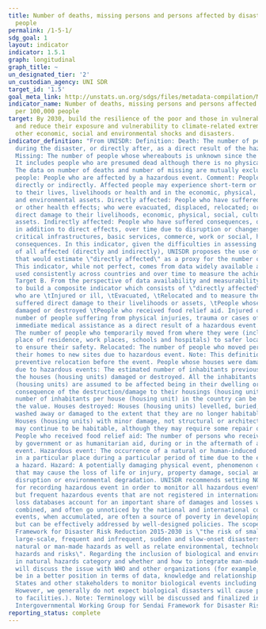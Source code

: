 ```yaml
---
title: Number of deaths, missing persons and persons affected by disaster per 100,000
  people
permalink: /1-5-1/
sdg_goal: 1
layout: indicator
indicator: 1.5.1
graph: longitudinal
graph_title: ~
un_designated_tier: '2'
un_custodian_agency: UNI SDR
target_id: '1.5'
goal_meta_link: http://unstats.un.org/sdgs/files/metadata-compilation/Metadata-Goal-1.pdf
indicator_name: Number of deaths, missing persons and persons affected by disaster
  per 100,000 people
target: By 2030, build the resilience of the poor and those in vulnerable situations
  and reduce their exposure and vulnerability to climate-related extreme events and
  other economic, social and environmental shocks and disasters.
indicator_definition: "From UNISDR: Definition: Death: The number of people who died
  during the disaster, or directly after, as a direct result of the hazardous event.
  Missing: The number of people whose whereabouts is unknown since the hazardous event.
  It includes people who are presumed dead although there is no physical evidence.
  The data on number of deaths and number of missing are mutually exclusive. Affected
  people: People who are affected by a hazardous event. Comment: People can be affected
  directly or indirectly. Affected people may experience short-term or long-term consequences
  to their lives, livelihoods or health and in the economic, physical, social, cultural
  and environmental assets. Directly affected: People who have suffered injury, illness
  or other health effects; who were evacuated, displaced, relocated; or have suffered
  direct damage to their livelihoods, economic, physical, social, cultural and environmental
  assets. Indirectly affected: People who have suffered consequences, other than or
  in addition to direct effects, over time due to disruption or changes in economy,
  critical infrastructures, basic services, commerce, work or social, health and physiological
  consequences. In this indicator, given the difficulties in assessing the full range
  of all affected (directly and indirectly), UNISDR proposes the use of an indicator
  that would estimate \"directly affected\" as a proxy for the number of affected.
  This indicator, while not perfect, comes from data widely available and could be
  used consistently across countries and over time to measure the achievement of the
  Target B. From the perspective of data availability and measurability, it is proposed
  to build a composite indicator which consists of \"directly affected\", or those
  who are \tInjured or ill, \tEvacuated, \tRelocated and to measure the number who
  suffered direct damage to their livelihoods or assets, \tPeople whose houses were
  damaged or destroyed \tPeople who received food relief aid. Injured or ill: The
  number of people suffering from physical injuries, trauma or cases of disease requiring
  immediate medical assistance as a direct result of a hazardous event. Evacuated:
  The number of people who temporarily moved from where they were (including their
  place of residence, work places, schools and hospitals) to safer locations in order
  to ensure their safety. Relocated: The number of people who moved permanently from
  their homes to new sites due to hazardous event. Note: This definition excludes
  preventive relocation before the event. People whose houses were damaged or destroyed
  due to hazardous events: The estimated number of inhabitants previously living in
  the houses (housing units) damaged or destroyed. All the inhabitants of these houses
  (housing units) are assumed to be affected being in their dwelling or by direct
  consequence of the destruction/damage to their housings (housing units). An average
  number of inhabitants per house (housing unit) in the country can be used to estimate
  the value. Houses destroyed: Houses (housing units) levelled, buried, collapsed,
  washed away or damaged to the extent that they are no longer habitable. Houses damaged:
  Houses (housing units) with minor damage, not structural or architectural, which
  may continue to be habitable, although they may require some repair or cleaning.
  People who received food relief aid: The number of persons who received food /nutrition,
  by government or as humanitarian aid, during or in the aftermath of a hazardous
  event. Hazardous event: The occurrence of a natural or human-induced phenomenon
  in a particular place during a particular period of time due to the existence of
  a hazard. Hazard: A potentially damaging physical event, phenomenon or human activity
  that may cause the loss of life or injury, property damage, social and economic
  disruption or environmental degradation. UNISDR recommends setting NO threshold
  for recording hazardous event in order to monitor all hazardous events. Small-scale
  but frequent hazardous events that are not registered in international disaster
  loss databases account for an important share of damages and losses when they are
  combined, and often go unnoticed by the national and international community. These
  events, when accumulated, are often a source of poverty in developing countries
  but can be effectively addressed by well-designed policies. The scope of the Sendai
  Framework for Disaster Risk Reduction 2015-2030 is \"the risk of small-scale and
  large-scale, frequent and infrequent, sudden and slow-onset disasters, caused by
  natural or man-made hazards as well as relate environmental, technological and biological
  hazards and risks\". Regarding the inclusion of biological and environmental hazards
  in natural hazards category and whether and how to integrate man-made hazards, UNISDR
  will discuss the issue with WHO and other organizations (for example, WHO would
  be in a better position in terms of data, knowledge and relationship with Member
  States and other stakeholders to monitor biological events including epidemics.
  However, we generally do not expect biological disasters will cause physical damages
  to facilities.). Note: Terminology will be discussed and finalized in the Open-ended
  Intergovernmental Working Group for Sendai Framework for Disaster Risk Reduction."
reporting_status: complete
---
```

